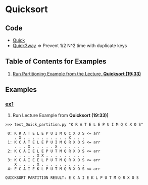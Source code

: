 # Quicksort

## Code
  * [Quick](../py/AlgsSedgewickWayne/Quick.py)
  * [Quick3way](../py/AlgsSedgewickWayne/Quick3way.py) 
    => Prevent 1/2 N^2 time with duplicate keys

## Table of Contents for Examples
  1. [Run Partitioning Example from the Lecture, **Quicksort (19:33)**](#ex1)

## Examples
### [ex1](#table-of-contents-for-examples)
1. Run Lecture Example from **Quicksort (19:33)]**
```
>>> test_Quick_partition.py "K R A T E L E P U I M Q C X O S"
```
```
 0: K R A T E L E P U I M Q C X O S <= arr
    . X . . . . . . . . . . X . . .
 1: K C A T E L E P U I M Q R X O S <= arr
    . . . X . . . . . X . . . . . .
 2: K C A I E L E P U T M Q R X O S <= arr
    . . . . . X X . . . . . . . . .
 3: K C A I E E L P U T M Q R X O S <= arr
    X . . . . X . . . . . . . . . .
 4: E C A I E K L P U T M Q R X O S <= arr

QUICKSORT PARTITION RESULT: E C A I E K L P U T M Q R X O S
```
